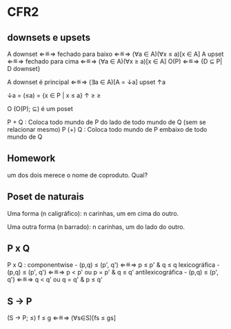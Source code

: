# CFR2

## downsets e upsets

A downset ⇐≝⇒ fechado para baixo  ⇐≝⇒ (∀a ∈ A)(∀x ≤ a)[x ∈ A]
A upset   ⇐≝⇒ fechado para cima   ⇐≝⇒ (∀a ∈ A)(∀x ≥ a)[x ∈ A]
O(P)      ⇐≝⇒ {D ⊆ P| D downset}

A downset é principal ⇐≝⇒ (∃a ∈ A)[A = ↓a]
    upset                              ↑a

↓a = (≤a) = {x ∈ P | x ≤ a}
↑     ≥                ≥

O (O(P); ⊆) é um poset

P + Q : Coloca todo mundo de P do lado de todo mundo de Q (sem se relacionar mesmo)
P (+) Q   : Coloca todo mundo de P embaixo de todo mundo de Q

## Homework

um dos dois merece o nome de coproduto. Qual?

## Poset de naturais

Uma forma (n caligráfico): n carinhas, um em cima do outro.

Uma outra forma (n barrado): n carinhas, um do lado do outro.

## P x Q

P x Q : 
componentwise - (p,q) ≤ (p', q') ⇐≝⇒ p ≤ p' & q ≤ q
lexicográfica - (p,q) ≤ (p', q') ⇐≝⇒ p < p' ou p = p' & q ≤ q'
antilexicográfica - (p,q) ≤ (p', q') ⇐≝⇒ q < q' ou q = q' & p ≤ q'

## S → P

(S → P; ≤)
f ≤ g ⇐≝⇒ (∀s∈S)[fs ≤ gs]


